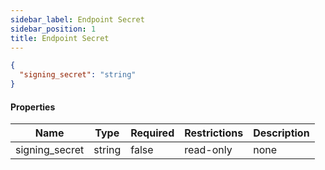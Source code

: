 ```yaml
---
sidebar_label: Endpoint Secret
sidebar_position: 1
title: Endpoint Secret
---
```


```json
{
  "signing_secret": "string"
}

```

#### Properties

|Name|Type|Required|Restrictions|Description|
|---|---|---|---|---|
|signing_secret|string|false|read-only|none|